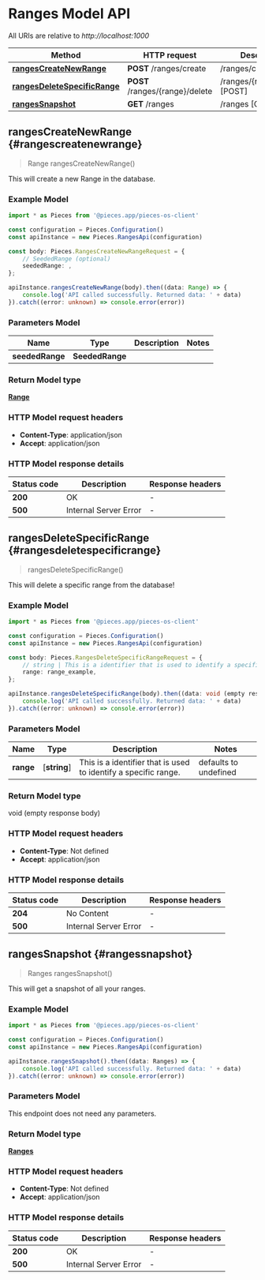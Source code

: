 # Ranges Model API

All URIs are relative to *http://localhost:1000*

Method | HTTP request | Description
------------- | ------------- | -------------
[**rangesCreateNewRange**](RangesApi#rangescreatenewrange) | **POST** /ranges/create | /ranges/create [POST]
[**rangesDeleteSpecificRange**](RangesApi#rangesdeletespecificrange) | **POST** /ranges/\{range\}/delete | /ranges/\{range\}/delete [POST]
[**rangesSnapshot**](RangesApi#rangessnapshot) | **GET** /ranges | /ranges [GET]


## **rangesCreateNewRange** {#rangescreatenewrange}
> Range rangesCreateNewRange()

This will create a new Range in the database.

### Example Model

```typescript
import * as Pieces from '@pieces.app/pieces-os-client'

const configuration = Pieces.Configuration()
const apiInstance = new Pieces.RangesApi(configuration)

const body: Pieces.RangesCreateNewRangeRequest = {
    // SeededRange (optional)
    seededRange: ,
};

apiInstance.rangesCreateNewRange(body).then((data: Range) => {
    console.log('API called successfully. Returned data: ' + data)
}).catch((error: unknown) => console.error(error))
```

### Parameters Model

Name | Type | Description  | Notes
------------- | ------------- | ------------- | -------------
 **seededRange** | **SeededRange**|  |


### Return Model type

[**Range**](../models/Range)

### HTTP Model request headers

- **Content-Type**: application/json
- **Accept**: application/json


### HTTP Model response details
| Status code | Description | Response headers
|-------------|-------------|------------------
**200** | OK |  -  |
**500** | Internal Server Error |  -  |

## **rangesDeleteSpecificRange** {#rangesdeletespecificrange}
> rangesDeleteSpecificRange()

This will delete a specific range from the database!

### Example Model

```typescript
import * as Pieces from '@pieces.app/pieces-os-client'

const configuration = Pieces.Configuration()
const apiInstance = new Pieces.RangesApi(configuration)

const body: Pieces.RangesDeleteSpecificRangeRequest = {
    // string | This is a identifier that is used to identify a specific range.
    range: range_example,
};

apiInstance.rangesDeleteSpecificRange(body).then((data: void (empty response body)) => {
    console.log('API called successfully. Returned data: ' + data)
}).catch((error: unknown) => console.error(error))
```

### Parameters Model

Name | Type | Description  | Notes
------------- | ------------- | ------------- | -------------
 **range** | [**string**] | This is a identifier that is used to identify a specific range. | defaults to undefined


### Return Model type

void (empty response body)

### HTTP Model request headers

- **Content-Type**: Not defined
- **Accept**: application/json


### HTTP Model response details
| Status code | Description | Response headers
|-------------|-------------|------------------
**204** | No Content |  -  |
**500** | Internal Server Error |  -  |

## **rangesSnapshot** {#rangessnapshot}
> Ranges rangesSnapshot()

This will get a snapshot of all your ranges.

### Example Model

```typescript
import * as Pieces from '@pieces.app/pieces-os-client'

const configuration = Pieces.Configuration()
const apiInstance = new Pieces.RangesApi(configuration)

apiInstance.rangesSnapshot().then((data: Ranges) => {
    console.log('API called successfully. Returned data: ' + data)
}).catch((error: unknown) => console.error(error))
```

### Parameters Model
This endpoint does not need any parameters.


### Return Model type

[**Ranges**](../models/Ranges)

### HTTP Model request headers

- **Content-Type**: Not defined
- **Accept**: application/json


### HTTP Model response details
| Status code | Description | Response headers
|-------------|-------------|------------------
**200** | OK |  -  |
**500** | Internal Server Error |  -  |


